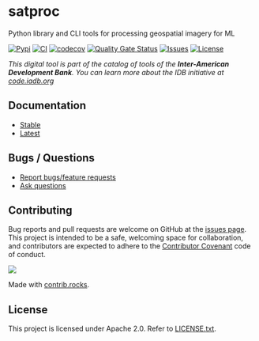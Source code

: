 # satproc

Python library and CLI tools for processing geospatial imagery for ML

[![Pypi](https://img.shields.io/pypi/v/pysatproc.svg)](https://pypi.python.org/pypi/pysatproc)
[![CI](https://github.com/dymaxionlabs/satproc/actions/workflows/main.yml/badge.svg)](https://github.com/dymaxionlabs/satproc/actions/workflows/main.yml)
[![codecov](https://codecov.io/gh/dymaxionlabs/satproc/branch/main/graph/badge.svg?token=B0DDIMTDWY)](https://codecov.io/gh/dymaxionlabs/satproc)
[![Quality Gate Status](https://sonarcloud.io/api/project_badges/measure?project=dymaxionlabs_satproc&metric=alert_status)](https://sonarcloud.io/summary/new_code?id=dymaxionlabs_satproc)
[![Issues](https://img.shields.io/github/issues-closed/dymaxionlabs/satproc)](https://github.com/dymaxionlabs/satproc/issues)
[![License](https://img.shields.io/github/license/dymaxionlabs/satproc)](https://github.com/dymaxionlabs/satproc/blob/main/LICENSE.txt)

_This digital tool is part of the catalog of tools of the **Inter-American Development Bank**. You can learn more about the IDB initiative at [code.iadb.org](https://code.iadb.org)_

## Documentation

* [Stable](https://satproc.readthedocs.io/en/stable/)
* [Latest](https://satproc.readthedocs.io/en/latest/)

## Bugs / Questions

* [Report bugs/feature requests](https://github.com/dymaxionlabs/satproc/issues)
* [Ask questions](https://github.com/dymaxionlabs/satproc/discussions)

## Contributing

Bug reports and pull requests are welcome on GitHub at the [issues
page](https://github.com/dymaxionlabs/satproc). This project is intended to be
a safe, welcoming space for collaboration, and contributors are expected to
adhere to the [Contributor Covenant](http://contributor-covenant.org) code of
conduct.

<a href="https://github.com/dymaxionlabs/satproc/graphs/contributors">
  <img src="https://contrib.rocks/image?repo=dymaxionlabs/satproc" />
</a>

Made with [contrib.rocks](https://contrib.rocks).

## License

This project is licensed under Apache 2.0. Refer to
[LICENSE.txt](https://github.com/dymaxionlabs/satproc/blob/main/LICENSE.txt).
